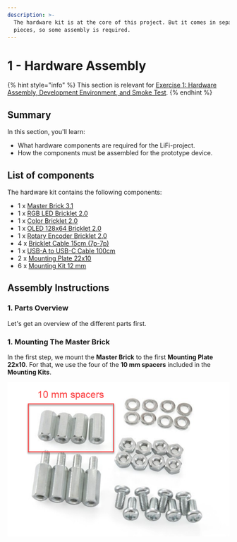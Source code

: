 ```yaml
---
description: >-
  The hardware kit is at the core of this project. But it comes in separate
  pieces, so some assembly is required.
---
```


# 1 - Hardware Assembly

{% hint style="info" %}
This section is relevant for [Exercise 1: Hardware Assembly, Development Environment, and Smoke Test](https://github.com/winf-hsos/lifi-exercises/raw/main/exercises/01\_exercise\_hardware\_assembly.pdf).
{% endhint %}

## Summary

In this section, you'll learn:

* What hardware components are required for the LiFi-project.
* How the components must be assembled for the prototype device.

## List of components

The hardware kit contains the following components:

* 1 x [Master Brick 3.1](https://www.tinkerforge.com/en/shop/bricks/master-brick.html)
* 1 x [RGB LED Bricklet 2.0](https://www.tinkerforge.com/en/shop/rgb-led-v2-bricklet.html)
* 1 x [Color Bricklet 2.0](https://www.tinkerforge.com/en/shop/color-v2-bricklet.html)
* 1 x [OLED 128x64 Bricklet 2.0](https://www.tinkerforge.com/en/shop/oled-128x64-v2-bricklet.html)
* 1 x [Rotary Encoder Bricklet 2.0](https://www.tinkerforge.com/en/shop/rotary-encoder-v2-bricklet.html)
* 4 x [Bricklet Cable 15cm (7p-7p)](https://www.tinkerforge.com/en/shop/bricklet-cable-15cm-7p-7p.html)
* 1 x [USB-A to USB-C Cable 100cm](https://www.tinkerforge.com/en/shop/accessories/cable/usb-a-to-usb-c-cable-100cm.html)
* 2 x [Mounting Plate 22x10](https://www.tinkerforge.com/en/shop/accessories/mounting/mounting-plate-22x10.html)
* 6 x [Mounting Kit 12 mm](https://www.tinkerforge.com/en/shop/accessories/mounting/mounting-kit-12mm.html)

## Assembly Instructions

### 1. Parts Overview

Let's get an overview of the different parts first.

### 1. Mounting The Master Brick

In the first step, we mount the **Master Brick** to the first **Mounting Plate 22x10**. For that, we use the four of the **10 mm spacers** included in the **Mounting Kits**.&#x20;

![](<../.gitbook/assets/image (3).png>)

